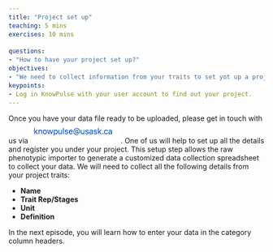 ```yaml
---
title: "Project set up"
teaching: 5 mins
exercises: 10 mins
 
questions:
- "How to have your project set up?"
objectives:
- "We need to collect information from your traits to set yot up a project on KnowPulse."
keypoints:
- Log in KnowPulse with your user account to find out your project.
---
```




Once you have your data file ready to be uploaded, please get in touch with us via ![Screenshot of main code listing](../fig/howto-upload-raw-phenotypic-data.3.png). One of us will help to set up all the details and register you under your project. This setup step allows the raw phenotypic importer to generate a customized data collection spreadsheet to collect your data. 
We will need to collect all the following details from your project traits:

- **Name**
- **Trait Rep/Stages**
- **Unit**
- **Definition**



In the next episode, you will learn how to enter your data in the category column headers.
